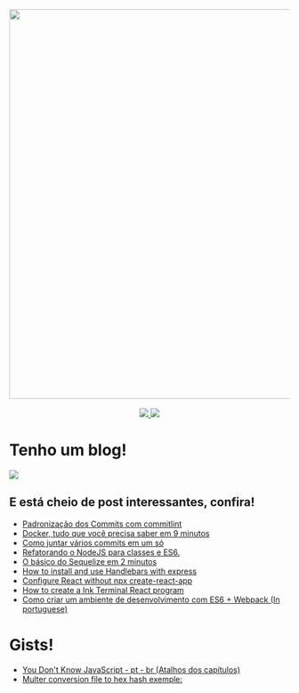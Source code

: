 <div  align="center">
  <a href="https://www.linkedin.com/in/nicolas-oliveira-mariano-81667992/"><img src="https://raw.githubusercontent.com/nicolas-oliveira/images/master/gists/cover.gif" width="700px"></img></a><br>
</div>
<br/>
<div align="center">
  <a href="mailto:nicolas.oliveira.ug@gmail.com">
      <img src="https://img.shields.io/badge/-nicolas.oliveira.ug@gmail.com-c14438?style=flat-square&logo=Gmail&logoColor=white&link=mailto:nicolas.oliveira.ug@gmail.com" ></img>
  </a>
  <a href="https://www.linkedin.com/in/nicolas-oliveira-mariano-81667992">
    <img src="https://img.shields.io/badge/-NicolasOliveira-blue?style=flat-square&logo=Linkedin&logoColor=white&link=https://www.linkedin.com/in/nicolas-oliveira-mariano-81667992" ></img>
  </a>
</div>

# Tenho um blog!


<a href="https://bruxo.hashnode.dev">
    <img src="https://img.shields.io/badge/-Clique%20aqui%20para%20acessar%20o%20blog-green?style=flat-square&link=https://bruxo.hashnode.dev" ></img>
</a>

## E está cheio de post interessantes, confira!

- [Padronização dos Commits com commitlint](https://bruxo.hashnode.dev/padronizacao-dos-commits-com-commitlint)
- [Docker, tudo que você precisa saber em 9 minutos](https://bruxo.hashnode.dev/docker-tudo-que-voce-precisa-saber-em-9-minutos)
- [Como juntar vários commits em um só](https://bruxo.hashnode.dev/padronizacao-dos-commits-com-commitlint)
- [Refatorando o NodeJS para classes e ES6.](https://bruxo.hashnode.dev/refatorando-o-nodejs-para-classes-e-es6)
- [O básico do Sequelize em 2 minutos](https://bruxo.hashnode.dev/o-basico-do-sequelize-em-2-minutos)
- [How to install and use Handlebars with express](https://bruxo.hashnode.dev/how-to-install-and-use-handlebars-with-express)
- [Configure React without npx create-react-app](https://bruxo.hashnode.dev/configure-react-without-npx-create-react-app)
- [How to create a Ink Terminal React program](https://bruxo.hashnode.dev/how-to-create-a-ink-terminal-react-program)
- [Como criar um ambiente de desenvolvimento com ES6 + Webpack (In portuguese)](https://gist.github.com/nicolas-oliveira/195287638580064bff2facd54cc1147d)

# Gists!
- [You Don't Know JavaScript - pt - br (Atalhos dos capítulos)](https://gist.github.com/nicolas-oliveira/82c267bba6c745aaf0b8e841b9193f3a)
- [Multer conversion file to hex hash exemple:](https://gist.github.com/nicolas-oliveira/34656e0dd4b355c46b284c770ce33b01)
